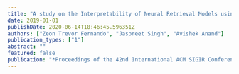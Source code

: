 ```yaml
---
title: "A study on the Interpretability of Neural Retrieval Models using DeepSHAP"
date: 2019-01-01
publishDate: 2020-06-14T18:46:45.596351Z
authors: ["Zeon Trevor Fernando", "Jaspreet Singh", "Avishek Anand"]
publication_types: ["1"]
abstract: ""
featured: false
publication: "*Proceedings of the 42nd International ACM SIGIR Conference on Research and Development in Information Retrieval*"
---
```


